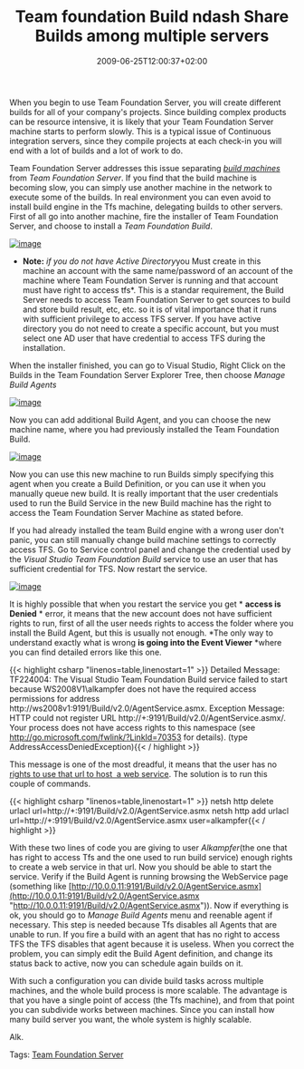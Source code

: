 ﻿---
title: "Team foundation Build ndash Share Builds among multiple servers"
description: ""
date: 2009-06-25T12:00:37+02:00
draft: false
tags: [Software Architecture,Team Foundation Server]
categories: [Software Architecture,Team Foundation Server]
---
When you begin to use Team Foundation Server, you will create different builds for all of your company's projects. Since building complex products can be resource intensive, it is likely that your Team Foundation Server machine starts to perform slowly. This is a typical issue of Continuous integration servers, since they compile projects at each check-in you will end with a lot of builds and a lot of work to do.

Team Foundation Server addresses this issue separating *[build machines](http://msdn.microsoft.com/en-us/library/ms181710.aspx)* from *Team Foundation Server*. If you find that the build machine is becoming slow, you can simply use another machine in the network to execute some of the builds. In real environment you can even avoid to install build engine in the Tfs machine, delegating builds to other servers. First of all go into another machine, fire the installer of Team Foundation Server, and choose to install a *Team Foundation Build*.

[![image](https://www.codewrecks.com/blog/wp-content/uploads/2009/06/image-thumb35.png "image")](https://www.codewrecks.com/blog/wp-content/uploads/2009/06/image35.png)

* **Note:** *if you do not have Active Directory*you Must create in this machine an account with the same name/password of an account of the machine where Team Foundation Server is running and that account must have right to access tfs*. This is a standar requirement, the Build Server needs to access Team Foundation Server to get sources to build and store build result, etc, etc. so it is of vital importance that it runs with sufficient privilege to access TFS server. If you have active directory you do not need to create a specific account, but you must select one AD user that have credential to access TFS during the installation.

When the installer finished, you can go to Visual Studio, Right Click on the Builds in the Team Foundation Server Explorer Tree, then choose *Manage Build Agents*

[![image](https://www.codewrecks.com/blog/wp-content/uploads/2009/06/image-thumb36.png "image")](https://www.codewrecks.com/blog/wp-content/uploads/2009/06/image36.png)

Now you can add additional Build Agent, and you can choose the new machine name, where you had previously installed the Team Foundation Build.

[![image](https://www.codewrecks.com/blog/wp-content/uploads/2009/06/image-thumb37.png "image")](https://www.codewrecks.com/blog/wp-content/uploads/2009/06/image37.png)

Now you can use this new machine to run Builds simply specifying this agent when you create a Build Definition, or you can use it when you manually queue new build. It is really important that the user credentials used to run the Build Service in the new Build machine has the right to access the Team Foundation Server Machine as stated before.

If you had already installed the team Build engine with a wrong user don't panic, you can still manually change build machine settings to correctly access TFS. Go to Service control panel and change the credential used by the *Visual Studio Team Foundation Build* service to use an user that has sufficient credential for TFS. Now restart the service.

[![image](https://www.codewrecks.com/blog/wp-content/uploads/2009/06/image-thumb38.png "image")](https://www.codewrecks.com/blog/wp-content/uploads/2009/06/image38.png)

It is highly possible that when you restart the service you get * **access is Denied** * error, it means that the new account does not have sufficient rights to run, first of all the user needs rights to access the folder where you install the Build Agent, but this is usually not enough. *The only way to understand exactly what is wrong  **is going into the Event Viewer** *where you can find detailed errors like this one.

{{< highlight csharp "linenos=table,linenostart=1" >}}
Detailed Message: TF224004: The Visual Studio Team Foundation Build service failed to start because WS2008V1\alkampfer does not have the required access permissions for address http://ws2008v1:9191/Build/v2.0/AgentService.asmx.
Exception Message: HTTP could not register URL http://+:9191/Build/v2.0/AgentService.asmx/. Your process does not have access rights to this namespace (see http://go.microsoft.com/fwlink/?LinkId=70353 for details). (type AddressAccessDeniedException){{< / highlight >}}

<!-- Code inserted with Steve Dunn's Windows Live Writer Code Formatter Plugin.  http://dunnhq.com -->

This message is one of the most dreadful, it means that the user has no [rights to use that url to host  a web service](http://msdn.microsoft.com/en-us/library/ms733768.aspx). The solution is to run this couple of commands.

{{< highlight csharp "linenos=table,linenostart=1" >}}
netsh http delete urlacl url=http://+:9191/Build/v2.0/AgentService.asmx
netsh http add urlacl url=http://+:9191/Build/v2.0/AgentService.asmx user=alkampfer{{< / highlight >}}

<!-- Code inserted with Steve Dunn's Windows Live Writer Code Formatter Plugin.  http://dunnhq.com -->

With these two lines of code you are giving to user *Alkampfer*(the one that has right to access Tfs and the one used to run build service) enough rights to create a web service in that url. Now you should be able to start the service. Verify if the Build Agent is running browsing the WebService page (something like [http://10.0.0.11:9191/Build/v2.0/AgentService.asmx](http://10.0.0.11:9191/Build/v2.0/AgentService.asmx "http://10.0.0.11:9191/Build/v2.0/AgentService.asmx")). Now if everything is ok, you should go to *Manage Build Agents* menu and reenable agent if necessary. This step is needed because Tfs disables all Agents that are unable to run. If you fire a build with an agent that has no right to access TFS the TFS disables that agent because it is useless. When you correct the problem, you can simply edit the Build Agent definition, and change its status back to active, now you can schedule again builds on it.

With such a configuration you can divide build tasks across multiple machines, and the whole build process is more scalable. The advantage is that you have a single point of access (the Tfs machine), and from that point you can subdivide works between machines. Since you can install how many build server you want, the whole system is highly scalable.

Alk.

Tags: [Team Foundation Server](http://technorati.com/tag/Team%20Foundation%20Server)

